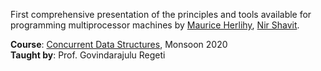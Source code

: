 First comprehensive presentation of the principles and tools available for
programming multiprocessor machines by [Maurice Herlihy], [Nir Shavit].

**Course**: [Concurrent Data Structures], Monsoon 2020<br>
**Taught by**: Prof. Govindarajulu Regeti

[Maurice Herlihy]: https://dblp.org/pid/h/MauriceHerlihy.html
[Nir Shavit]: https://people.csail.mit.edu/shanir/
[Concurrent Data Structures]: https://github.com/iiithf/concurrent-data-structures
